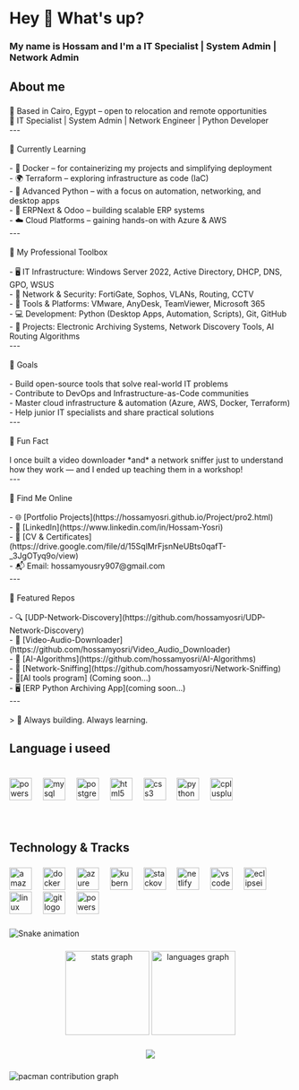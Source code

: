 <h1 align="left">Hey 👋 What's up?</h1>

###

<h3 align="left">My name is Hossam and I'm a IT Specialist | System Admin | Network Admin</h3>

###

<h2 align="left">About me</h2>

###

<p align="left">📍 Based in Cairo, Egypt – open to relocation and remote opportunities  <br>🔧 IT Specialist | System Admin | Network Engineer | Python Developer  <br>---<br><br> 🧠 Currently Learning<br><br>- 🐳 Docker – for containerizing my projects and simplifying deployment  <br>- 🌍 Terraform – exploring infrastructure as code (IaC)  <br>- 🐍 Advanced Python – with a focus on automation, networking, and desktop apps  <br>- 🧾 ERPNext & Odoo – building scalable ERP systems  <br>- ☁️ Cloud Platforms – gaining hands-on with Azure & AWS<br>---<br><br> 💼 My Professional Toolbox<br><br>- 🖥️ IT Infrastructure: Windows Server 2022, Active Directory, DHCP, DNS, GPO, WSUS  <br>- 🔐 Network & Security: FortiGate, Sophos, VLANs, Routing, CCTV  <br>- 🧰 Tools & Platforms: VMware, AnyDesk, TeamViewer, Microsoft 365  <br>- 💻 Development: Python (Desktop Apps, Automation, Scripts), Git, GitHub  <br>- 📁 Projects: Electronic Archiving Systems, Network Discovery Tools, AI Routing Algorithms  <br>---<br><br> 🎯 Goals<br><br>- Build open-source tools that solve real-world IT problems  <br>- Contribute to DevOps and Infrastructure-as-Code communities  <br>- Master cloud infrastructure & automation (Azure, AWS, Docker, Terraform)  <br>- Help junior IT specialists and share practical solutions  <br>---<br><br> 🎲 Fun Fact<br><br>I once built a video downloader *and* a network sniffer just to understand how they work — and I ended up teaching them in a workshop!<br>---<br><br> 📎 Find Me Online<br><br>- 🌐 [Portfolio Projects](https://hossamyosri.github.io/Project/pro2.html)<br>- 💼 [LinkedIn](https://www.linkedin.com/in/Hossam-Yosri)<br>- 📄 [CV & Certificates](https://drive.google.com/file/d/15SqlMrFjsnNeUBts0qafT-_3JgOTyq9o/view)<br>- 📬 Email: hossamyousry907@gmail.com  <br>---<br><br> 📂 Featured Repos<br><br>- 🔍 [UDP-Network-Discovery](https://github.com/hossamyosri/UDP-Network-Discovery)  <br>- 🎥 [Video-Audio-Downloader](https://github.com/hossamyosri/Video_Audio_Downloader)  <br>- 🧠 [AI-Algorithms](https://github.com/hossamyosri/AI-Algorithms)  <br>- 🔎 [Network-Sniffing](https://github.com/hossamyosri/Network-Sniffing)  <br>- 🤖[AI tools program] (Coming soon...)<br>- 🖥️ [ERP Python Archiving App](coming soon...)<br>---<br><br>> 🚀 Always building. Always learning.</p>

###

<h2 align="left">Language i useed</h2>

###

<br clear="both">

<div align="left">
  <img src="https://skillicons.dev/icons?i=powershell" height="40" alt="powershell logo"  />
  <img width="12" />
  <img src="https://skillicons.dev/icons?i=mysql" height="40" alt="mysql logo"  />
  <img width="12" />
  <img src="https://skillicons.dev/icons?i=postgres" height="40" alt="postgresql logo"  />
  <img width="12" />
  <img src="https://skillicons.dev/icons?i=html" height="40" alt="html5 logo"  />
  <img width="12" />
  <img src="https://skillicons.dev/icons?i=css" height="40" alt="css3 logo"  />
  <img width="12" />
  <img src="https://skillicons.dev/icons?i=py" height="40" alt="python logo"  />
  <img width="12" />
  <img src="https://skillicons.dev/icons?i=cpp" height="40" alt="cplusplus logo"  />
</div>

###

<br clear="both">

<h2 align="left">Technology & Tracks</h2>

###

<div align="left">
  <img src="https://skillicons.dev/icons?i=aws" height="40" alt="amazonwebservices logo"  />
  <img width="12" />
  <img src="https://skillicons.dev/icons?i=docker" height="40" alt="docker logo"  />
  <img width="12" />
  <img src="https://skillicons.dev/icons?i=azure" height="40" alt="azure logo"  />
  <img width="12" />
  <img src="https://skillicons.dev/icons?i=kubernetes" height="40" alt="kubernetes logo"  />
  <img width="12" />
  <img src="https://skillicons.dev/icons?i=stackoverflow" height="40" alt="stackoverflow logo"  />
  <img width="12" />
  <img src="https://skillicons.dev/icons?i=netlify" height="40" alt="netlify logo"  />
  <img width="12" />
  <img src="https://skillicons.dev/icons?i=vscode" height="40" alt="vscode logo"  />
  <img width="12" />
  <img src="https://skillicons.dev/icons?i=eclipse" height="40" alt="eclipseide logo"  />
  <img width="12" />
  <img src="https://skillicons.dev/icons?i=linux" height="40" alt="linux logo"  />
  <img width="12" />
  <img src="https://skillicons.dev/icons?i=git" height="40" alt="git logo"  />
  <img width="12" />
  <img src="https://skillicons.dev/icons?i=powershell" height="40" alt="powershell logo"  />
</div>

###

<img src="https://raw.githubusercontent.com/hossamyosri/hossamyosri/output/snake.svg" alt="Snake animation" />

###

<div align="center">
  <img src="https://github-readme-stats.vercel.app/api?username=hossamyosri&hide_title=false&hide_rank=false&show_icons=true&include_all_commits=true&count_private=true&disable_animations=false&theme=dracula&locale=en&hide_border=false&order=1" height="150" alt="stats graph"  />
  <img src="https://github-readme-stats.vercel.app/api/top-langs?username=hossamyosri&locale=en&hide_title=false&layout=compact&card_width=320&langs_count=5&theme=dracula&hide_border=false&order=2" height="150" alt="languages graph"  />
</div>

###

<div align="center">
  <img src="https://profile-counter.glitch.me/hossamyosri/count.svg?"  />
</div>

###

<picture>
  <source media="(prefers-color-scheme: dark)" srcset="https://raw.githubusercontent.com/hossamyosri/hossamyosri/output/pacman-contribution-graph-dark.svg">
  <source media="(prefers-color-scheme: light)" srcset="https://raw.githubusercontent.com/hossamyosri/hossamyosri/output/pacman-contribution-graph.svg">
  <img alt="pacman contribution graph" src="https://raw.githubusercontent.com/hossamyosri/hossamyosri/output/pacman-contribution-graph.svg">
</picture>

###
